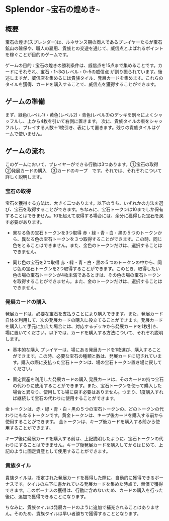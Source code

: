 # Splendor `~宝石の煌めき~`

## 概要
宝石の煌き(スプレンダー)は、ルネサンス期の商人であるプレイヤーたちが宝石鉱山の確保や、職人の雇用、貴族との交遊を通じて、威信点とよばれるポイントを稼ぐことが目的のゲームです。

ゲームの目的 : 宝石の煌きの勝利条件は、威信点を15点まで集めることです。カードにそれぞれ、宝石・1~3のレベル・0~5の威信点 が割り振られています。後述しますが、威信店を集めるには貴族タイル、発展カードを集めます。これらのタイルを獲得、カードを購入することで、威信点を獲得することができます。

## ゲームの準備
まず、緑色(レベル1)・黄色(レベル2)・青色(レベル3)のデッキを別々によくシャッフルし、上から4枚を引いて右側に置きます。
次に、貴族タイルの束をシャッフルし、プレイする人数＋1枚引き、表にして置きます。残りの貴族タイルはゲームで使いません。

## ゲームの流れ
このゲームにおいて、プレイヤーができる行動は3つあります。①宝石の取得　②発展カードの購入　③カードのキープ　です。それでは、それぞれについて詳しく説明します。

### 宝石の取得
宝石を獲得する方法は、大きく二つあります。以下のうち、いずれかの方法を選び、宝石を取得することができます。ちなみに、宝石トークンは10までしか保有することはできません。10を超えて取得する場合には、余分に獲得した宝石を戻す必要があります。

- 異なる色の宝石トークンを3つ取得
赤・緑・青・白・黒の５つのトークンから、異なる色の宝石トークンを３つ取得することができます。この時、同じ色をとることはできません。また、金色のトークンだけは、選択することはできません。

- 同じ色の宝石を2つ取得
赤・緑・青・白・黒の５つのトークンの中から、同じ色の宝石トークンを2つ取得することができます。このとき、取得したい色の場の宝石トークンが4枚未満であるときは、その色の場の宝石トークンを取得することができません。また、金のトークンだけは、選択することはできません。


### 発展カードの購入
発展カードは、必要な宝石を支払うことにより購入できます。また、発展カード自体を利用して、次の発展カードの購入に役立てることができます。発展カードを購入して手元に加えた場合には、対応するデッキから発展カードを1枚引き、場に置いてください。以下では、カードを購入する方法について、それぞれ説明します。

- 基本的な購入
プレイヤーは、場にある発展カードを1枚選び、購入することができます。この時、必要な宝石の種類と数は、発展カードに記されています。購入の際に支払った宝石トークンは、場の宝石トークン置き場に戻してください。

- 固定資産を利用した発展カードの購入
発展カードは、そのカードの持つ宝石の代わりに使用することができます。また、宝石トークンを使って購入した場合と異なり、使用しても場に戻す必要はありません。つまり、1度購入すれば継続して宝石の代わりに使用することができます。

金トークンは、赤・緑・青・白・黒の５つの宝石トークンの、どのトークンの代わりにもなるトークンです。黄金トークンは、キープ後カードを購入する前から使用することができます。
金トークンは、キープ後カードを購入する前から使用することができます。

キープ後に発展カードを購入する前は、上記説明したように、宝石トークンの代わりにすることはできません。キープ後発展カードを購入してからはじめて、上記のように固定資産として使用することができます。

### 貴族タイル
貴族タイルは、指定された発展カードを獲得した際に、自動的に獲得できるボーナスです。タイルの左下に書かれている発展カードを集めた時点で、無償で獲得できます。このボーナスの獲得は、行動に含めないため、カードの購入を行った後に、追加で獲得できることになります。

ちなみに、貴族タイルは発展カードのように追加で補充されることはありません。そのため、貴族タイルは早い者勝ちで獲得することとなります。
